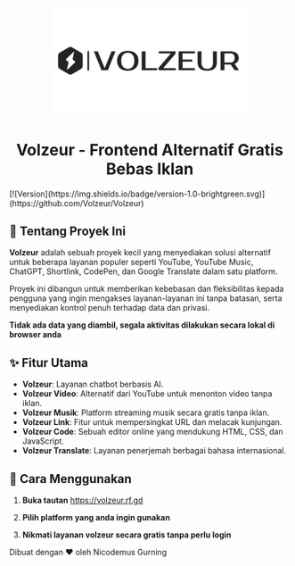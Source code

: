 <h1 align="center"><img src="Volzeur-banner.png" width="350px"></img></h1>
<h1 align="center">Volzeur - Frontend Alternatif Gratis Bebas Iklan</h1>
[![Version](https://img.shields.io/badge/version-1.0-brightgreen.svg)](https://github.com/Volzeur/Volzeur)

## 🎯 Tentang Proyek Ini

**Volzeur** adalah sebuah proyek kecil yang menyediakan solusi alternatif untuk beberapa layanan populer seperti YouTube, YouTube Music, ChatGPT, Shortlink, CodePen, dan Google Translate dalam satu platform.

Proyek ini dibangun untuk memberikan kebebasan dan fleksibilitas kepada pengguna yang ingin mengakses layanan-layanan ini tanpa batasan, serta menyediakan kontrol penuh terhadap data dan privasi.

**Tidak ada data yang diambil, segala aktivitas dilakukan secara lokal di browser anda**

## ✨ Fitur Utama

- **Volzeur**: Layanan chatbot berbasis AI.
- **Volzeur Video**: Alternatif dari YouTube untuk menonton video tanpa iklan.
- **Volzeur Musik**: Platform streaming musik secara gratis tanpa iklan.
- **Volzeur Link**: Fitur untuk mempersingkat URL dan melacak kunjungan.
- **Volzeur Code**: Sebuah editor online yang mendukung HTML, CSS, dan JavaScript.
- **Volzeur Translate**: Layanan penerjemah berbagai bahasa internasional.

## 🚀 Cara Menggunakan

1. **Buka tautan** https://volzeur.rf.gd

2. **Pilih platform yang anda ingin gunakan**

3. **Nikmati layanan volzeur secara gratis tanpa perlu login**


Dibuat dengan ❤️ oleh Nicodemus Gurning
